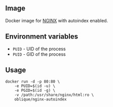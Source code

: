 ## Image

Docker image for [NGINX](https://www.nginx.com) with autoindex enabled.

## Environment variables

* `PUID` - UID of the process
* `PUID` - GID of the process

## Usage

```
docker run -d -p 80:80 \
    -e PUID=$(id -u) \
    -e PGID=$(id -g) \
    -v /path:/usr/share/nginx/html:ro \
    oblique/nginx-autoindex
```
